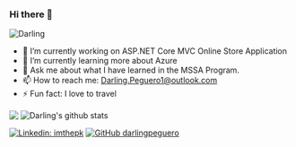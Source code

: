 ### Hi there  👋
<p align="left"> <img src="https://komarev.com/ghpvc/?username=darlingpeguero&label=Views&color=blue&style=plastic" alt="Darling" /> </p>

-   🔭  I’m currently working on  ASP.NET Core MVC Online Store Application
-   🌱  I’m currently learning more about Azure
-   💬  Ask me about what I have learned in the MSSA Program. 
-   📫  How to reach me:  Darling.Peguero1@outlook.com
-   ⚡  Fun fact: I love to travel

  <img align="center" src="https://github-readme-stats.vercel.app/api/top-langs/?username=darlingpeguero&theme=light&hide_langs_below=1" />
</a>
 
 <img align="center" src="https://github-readme-stats.vercel.app/api?username=darlingpeguero&show_icons=true&theme=light&line_height=27" alt="Darling's github stats"/>
</a>




[![Linkedin: imthepk](https://img.shields.io/badge/-imthepk-blue?style=flat-square&logo=Linkedin&logoColor=white&link=https://www.linkedin.com/in/darling-peguero/)](https://www.linkedin.com/in/darling-peguero/)
[![GitHub darlingpeguero](https://img.shields.io/github/followers/darlingpeguero?label=follow&style=social)](https://github.com/darlingpeguero)
